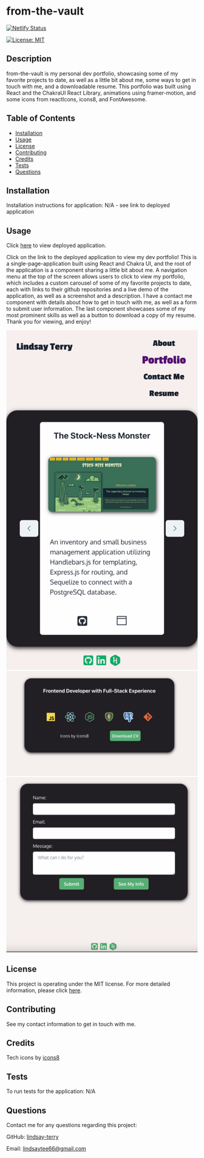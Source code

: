 # from-the-vault
[![Netlify Status](https://api.netlify.com/api/v1/badges/a907369a-0e9f-49a1-96dd-2b355a7b40cc/deploy-status)](https://app.netlify.com/sites/lindsay-terry-portfolio/deploys)

[![License: MIT](https://img.shields.io/badge/License-MIT-yellow.svg)](https://opensource.org/licenses/MIT)

## Description
from-the-vault is my personal dev portfolio, showcasing some of my favorite projects to date, as well as a little bit about me, some ways to get in touch with me, and a downloadable resume.  This portfolio was built using React and the ChakraUI React Library, animations using framer-motion, and some icons from reactIcons, icons8, and FontAwesome.    

## Table of Contents
* [Installation](#installation)
* [Usage](#usage)
* [License](#license)
* [Contributing](#contributing)
* [Credits](#credits)
* [Tests](#tests)
* [Questions](#questions)

## Installation
Installation instructions for application:
N/A - see link to deployed application

## Usage
Click [here](https://lindsay-terry-portfolio.netlify.app/) to view deployed application. 

Click on the link to the deployed application to view my dev portfolio!  This is a single-page-application built using React and Chakra UI, and the root of the application is a component sharing a little bit about me.  A navigation menu at the top of the screen allows users to click to view my portfolio, which includes a custom carousel of some of my favorite projects to date, each with links to their github repositories and a live demo of the application, as well as a screenshot and a description.  I have a contact me component with details about how to get in touch with me, as well as a form to submit user information.  The last component showcases some of my most prominent skills as well as a button to download a copy of my resume.  Thank you for viewing, and enjoy!

![Screenshot of project view](./src/assets/images/portfol.png)
![Screenshot of resume view](./src/assets/images/resume.png)
![Screenshot of contact form](./src/assets/images/form.png) 

## License
This project is operating under the MIT license.  For more detailed information, please click [here](https://opensource.org/license/mit).

## Contributing
See my contact information to get in touch with me.

## Credits
Tech icons by [icons8](https://icons8.com/)

## Tests
To run tests for the application:
N/A

## Questions
Contact me for any questions regarding this project:

GitHub: [lindsay-terry](https://github.com/lindsay-terry)

Email: lindsaytee66@gmail.com
